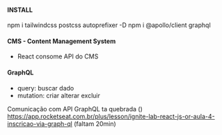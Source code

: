 #### INSTALL

npm i tailwindcss postcss autoprefixer -D
npm i @apollo/client graphql

#### CMS - Content Management System

- React consome API do CMS

#### GraphQL

- query: buscar dado
- mutation: criar alterar excluir

Comunicação com API GraphQL ta quebrada (<Home />)
https://app.rocketseat.com.br/plus/lesson/ignite-lab-react-js-or-aula-4-inscricao-via-graph-ql (faltam 20min)
